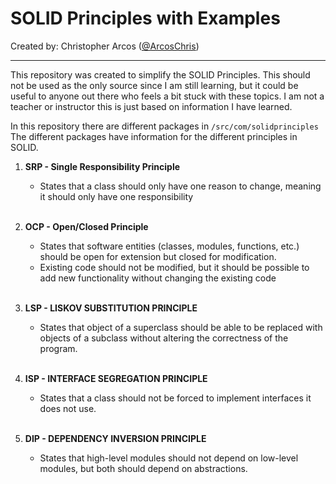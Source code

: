 # SOLID Principles with Examples
Created by: Christopher Arcos ([@ArcosChris](https://github.com/ArcosChris))
<hr/>

This repository was created to simplify the SOLID Principles.
This should not be used as the only source since I am still learning, 
but it could be useful to anyone out there who feels a bit stuck with 
these topics. I am not a teacher or instructor this is just based on 
information I have learned.

In this repository there are different packages in <code>/src/com/solidprinciples</code>
The different packages have information for the different principles in SOLID.

1. **SRP - Single Responsibility Principle**
   - States that a class should only have one reason to change, meaning it should only have one responsibility

   <br/>
   
2. **OCP - Open/Closed Principle**
   - States that software entities (classes, modules, functions, etc.) should be open for extension but closed for modification.
   - Existing code should not be modified, but it should be possible to add new functionality without changing the existing code
   
    <br/>
    
3. **LSP - LISKOV SUBSTITUTION PRINCIPLE**
    - States that object of a superclass should be able to be replaced with objects of a subclass without altering
      the correctness of the program.
    
    <br/>
    
4. **ISP - INTERFACE SEGREGATION PRINCIPLE**
    - States that a class should not be forced to implement interfaces it does not use.

    <br/>
   
5. **DIP - DEPENDENCY INVERSION PRINCIPLE**
    - States that high-level modules should not depend on low-level modules, but both should depend on abstractions.
